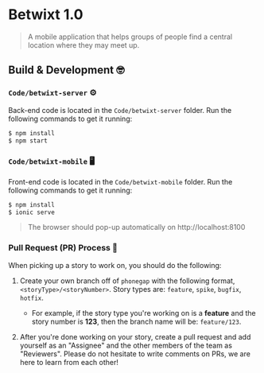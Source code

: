 # Betwixt 1.0
> A mobile application that helps groups of people find a central location where they may meet up.

## Build & Development 🤓

### `Code/betwixt-server` ⚙

Back-end code is located in the `Code/betwixt-server` folder. Run the following commands to get it running:

```bash
$ npm install
$ npm start
```

### `Code/betwixt-mobile` 🖥

Front-end code is located in the `Code/betwixt-mobile` folder. Run the following commands to get it running:

```bash
$ npm install
$ ionic serve
```

> The browser should pop-up automatically on http://localhost:8100

### Pull Request (PR) Process 🚀

When picking up a story to work on, you should do the following:

1. Create your own branch off of `phonegap` with the following format, `<storyType>/<storyNumber>`. Story types are: `feature`, `spike`, `bugfix`, `hotfix`.
    - For example, if the story type you're working on is a **feature** and the story number is **123**, then the branch name will be: `feature/123`.

2. After you're done working on your story, create a pull request and add yourself as an "Assignee" and the other members of the team as "Reviewers". Please do not hesitate to write comments on PRs, we are here to learn from each other!